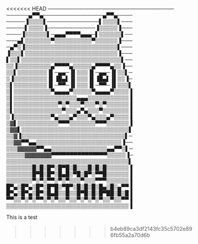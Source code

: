 <<<<<<< HEAD
──────────────────────────────────
──────▄▀▀▄────────────────▄▀▀▄────
─────▐▒▒▒▒▌──────────────▌▒▒▒▒▌───
─────▌▒▒▒▒▐─────────────▐▒▒▒▒▒▐───
────▐▒▒▒▒▒▒▌─▄▄▄▀▀▀▀▄▄▄─▌▒▒▒▒▒▒▌──
───▄▌▒▒▒▒▒▒▒▀▒▒▒▒▒▒▒▒▒▒▀▒▒▒▒▒▒▐───
─▄▀▒▐▒▒▒▒▒▒▒▒▒▒▒▒▒▒▒▒▒▒▒▒▒▒▒▒▒▌───
▐▒▒▒▌▒▒▒▒▒▒▒▒▒▒▒▒▒▒▒▒▒▒▒▒▒▒▒▒▒▐───
▌▒▒▌▒▒▒▒▒▒▒▒▒▒▒▒▒▒▒▒▒▒▒▒▒▒▒▒▒▒▒▌──
▒▒▐▒▒▒▒▒▒▒▒▒▄▀▀▀▀▄▒▒▒▒▒▄▀▀▀▀▄▒▒▐──
▒▒▌▒▒▒▒▒▒▒▒▐▌─▄▄─▐▌▒▒▒▐▌─▄▄─▐▌▒▒▌─
▒▐▒▒▒▒▒▒▒▒▒▐▌▐█▄▌▐▌▒▒▒▐▌▐█▄▌▐▌▒▒▐─
▒▌▒▒▒▒▒▒▒▒▒▐▌─▀▀─▐▌▒▒▒▐▌─▀▀─▐▌▒▒▒▌
▒▌▒▒▒▒▒▒▒▒▒▒▀▄▄▄▄▀▒▒▒▒▒▀▄▄▄▄▀▒▒▒▒▐
▒▌▒▒▒▒▒▒▒▒▒▒▒▒▒▒▒▒▒▄▄▄▒▒▒▒▒▒▒▒▒▒▒▐
▒▌▒▒▒▒▒▒▒▒▒▒▒▒▀▒▀▒▒▒▀▒▒▒▀▒▀▒▒▒▒▒▒▐
▒▌▒▒▒▒▒▒▒▒▒▒▒▒▒▀▒▒▒▄▀▄▒▒▒▀▒▒▒▒▒▒▒▐
▒▐▒▒▒▒▒▒▒▒▒▒▀▄▒▒▒▄▀▒▒▒▀▄▒▒▒▄▀▒▒▒▒▐
▒▓▌▒▒▒▒▒▒▒▒▒▒▒▀▀▀▒▒▒▒▒▒▒▀▀▀▒▒▒▒▒▒▐
▒▓▓▌▒▒▒▒▒▒▒▒▒▒▒▒▒▒▒▒▒▒▒▒▒▒▒▒▒▒▒▒▒▌
▒▒▓▐▒▒▒▒▒▒▒▒▒▒▒▒▒▒▒▒▒▒▒▒▒▒▒▒▒▒▒▒▌─
▒▒▓▓▀▀▄▄▒▒▒▒▒▒▒▒▒▒▒▒▒▒▒▒▒▒▒▒▒▒▒▐──
▒▒▒▓▓▓▓▓▀▀▄▄▒▒▒▒▒▒▒▒▒▒▒▒▒▒▒▄▄▀▀▒▌─
▒▒▒▒▒▓▓▓▓▓▓▓▀▀▀▀▀▀▀▀▀▀▀▀▀▀▀▒▒▒▒▒▐─
▒▒▒▒▒▒▒▒▒▒▒▒▒▒▒▒▒▒▒▒▒▒▒▒▒▒▒▒▒▒▒▒▒▌
▒▒▒▒▒▒▒█▒█▒█▀▒█▀█▒█▒▒▒█▒█▒█▒▒▒▒▒▒▐
▒▒▒▒▒▒▒█▀█▒█▀▒█▄█▒▀█▒█▀▒▀▀█▒▒▒▒▒▒▐
▒▒▒▒▒▒▒▀▒▀▒▀▀▒▀▒▀▒▒▒▀▒▒▒▀▀▀▒▒▒▒▒▒▐
█▀▄▒█▀▄▒█▀▒█▀█▒▀█▀▒█▒█▒█▒█▄▒█▒▄▀▀▐
█▀▄▒█▀▄▒█▀▒█▄█▒▒█▒▒█▀█▒█▒█▀██▒█▒█▐
▀▀▒▒▀▒▀▒▀▀▒▀▒▀▒▒▀▒▒▀▒▀▒▀▒▀▒▒▀▒▒▀▀▐
▒▒▒▒▒▒▒▒▒▒▒▒▒▒▒▒▒▒▒▒▒▒▒▒▒▒▒▒▒▒▒▒▒▐

This is a test
>>>>>>> b4eb89ca3df2143fc35c5702e896fb55a2a70d6b
